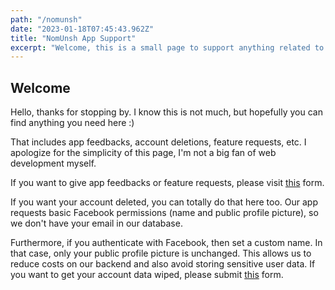 ```yaml
---
path: "/nomunsh"
date: "2023-01-18T07:45:43.962Z"
title: "NomUnsh App Support"
excerpt: "Welcome, this is a small page to support anything related to my latest app!"
---
```


## Welcome

Hello, thanks for stopping by. I know this is not much, but hopefully you can find anything you need here :)

That includes app feedbacks, account deletions, feature requests, etc.
I apologize for the simplicity of this page, I'm not a big fan of web development myself.

If you want to give app feedbacks or feature requests, please visit [this](https://forms.gle/5dnL9EkvBgTbyf4c9) form.

If you want your account deleted, you can totally do that here too.
Our app requests basic Facebook permissions (name and public profile picture), so we don't have your email in our database.

Furthermore, if you authenticate with Facebook, then set a custom name. In that case, only your public profile picture is unchanged.
This allows us to reduce costs on our backend and also avoid storing sensitive user data.
If you want to get your account data wiped, please submit [this](https://forms.gle/t1dh81MDMFcsdasM7) form.
